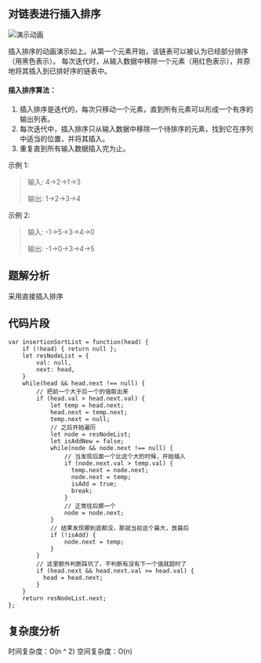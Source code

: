 ## 对链表进行插入排序

![演示动画](https://upload.wikimedia.org/wikipedia/commons/0/0f/Insertion-sort-example-300px.gif)

插入排序的动画演示如上。从第一个元素开始，该链表可以被认为已经部分排序（用黑色表示）。
每次迭代时，从输入数据中移除一个元素（用红色表示），并原地将其插入到已排好序的链表中。

#### 插入排序算法：
1. 插入排序是迭代的，每次只移动一个元素，直到所有元素可以形成一个有序的输出列表。
2. 每次迭代中，插入排序只从输入数据中移除一个待排序的元素，找到它在序列中适当的位置，并将其插入。
3. 重复直到所有输入数据插入完为止。

示例 1:

> 输入: 4->2->1->3
>
> 输出: 1->2->3->4

示例 2:

> 输入: -1->5->3->4->0
> 
> 输出: -1->0->3->4->5

## 题解分析

采用直接插入排序

## 代码片段

```JS
var insertionSortList = function(head) {
    if (!head) { return null };
    let resNodeList = {
        val: null,
        next: head,
    }
    while(head && head.next !== null) {
        // 把前一个大于后一个的值取出来
        if (head.val > head.next.val) {
            let temp = head.next;
            head.next = temp.next;
            temp.next = null;
            // 之后开始遍历
            let node = resNodeList;
            let isAddNew = false;
            while(node && node.next !== null) {
                // 当发现后面一个比这个大的时候，开始插入
                if (node.next.val > temp.val) {
                  temp.next = node.next;
                  node.next = temp;
                  isAdd = true;
                  break;
                }
                // 正常往后挪一个
                node = node.next;
            }
            // 结果发现挪到底都没，那就当前这个最大，放最后
            if (!isAdd) {
                node.next = temp;
            }
        }
        // 这里额外判断踩坑了，不判断有没有下一个值就超时了
        if (head.next && head.next.val >= head.val) {
          head = head.next;
        }
    }
    return resNodeList.next;
};
```

## 复杂度分析

时间复杂度：O(n ^ 2)
空间复杂度：O(n)